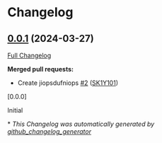 # Changelog

## [0.0.1](https://github.com/SK1Y101/test/tree/0.0.1) (2024-03-27)

[Full Changelog](https://github.com/SK1Y101/test/compare/0.0.0...0.0.1)

**Merged pull requests:**

- Create jiopsdufniops [\#2](https://github.com/SK1Y101/test/pull/2) ([SK1Y101](https://github.com/SK1Y101))

[0.0.0]

Initial


\* *This Changelog was automatically generated by [github_changelog_generator](https://github.com/github-changelog-generator/github-changelog-generator)*
